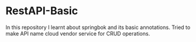 # RestAPI-Basic
In this repository I learnt about springbok and its basic annotations. Tried to make API name cloud vendor service for CRUD operations.
